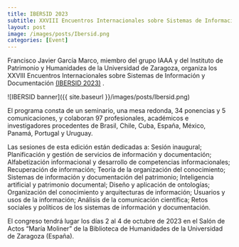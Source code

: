 ```yaml
---
title: IBERSID 2023
subtitle: XXVIII Encuentros Internacionales sobre Sistemas de Información y Documentación
layout: post
image: /images/posts/Ibersid.png
categories: [Event]
---
```


Francisco Javier García Marco, miembro del grupo IAAA y del Instituto de Patrimonio y Humanidades de la Universidad de Zaragoza, organiza los XXVIII Encuentros Internacionales sobre Sistemas de Información y Documentación [(IBERSID 2023)](https://www.ibersid.es) .

![IBERSID banner]({{ site.baseurl }}/images/posts/Ibersid.png)

El programa consta de un seminario, una mesa redonda, 34 ponencias y 5 comunicaciones, y colaboran 97 profesionales, académicos e investigadores procedentes de Brasil, Chile, Cuba, España, México, Panamá, Portugal y Uruguay.

Las sesiones de esta edición están dedicadas a: Sesión inaugural; Planificación y gestión de servicios de información y documentación; Alfabetización informacional y desarrollo de competencias informacionales; Recuperación de información; Teoría de la organización del conocimiento; Sistemas de información y documentación del patrimonio; Inteligencia artificial y patrimonio documental; Diseño y aplicación de ontologías; Organización del conocimiento y arquitecturas de información; Usuarios y usos de la información; Análisis de la comunicación científica; Retos sociales y políticos de los sistemas de información y documentación.

El congreso tendrá lugar los días 2 al 4 de octubre de 2023 en el Salón de Actos “María Moliner” de la Biblioteca de Humanidades de la Universidad de Zaragoza (España).
